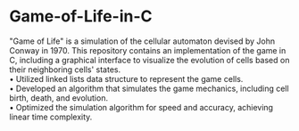# Game-of-Life-in-C<br>
"Game of Life" is a simulation of the cellular automaton devised by John Conway in 1970. This repository contains an implementation of the game in C, including a graphical interface to visualize the evolution of cells based on their neighboring cells' states. <br>
• Utilized linked lists data structure to represent the game cells.<br>
• Developed an algorithm that simulates the game mechanics, including cell birth, death, and evolution. <br>• Optimized the simulation algorithm for speed and accuracy, achieving linear time complexity.

